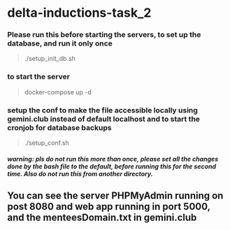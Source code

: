 # delta-inductions-task_2

### Please run this before starting the servers, to set up the database, and run it only once
> ./setup_init_db.sh

### to start the server
> docker-compose up -d

### setup the conf to make the file accessible locally using gemini.club instead of default localhost and to start the cronjob for database backups
> ./setup_conf.sh
##### warning: pls do not run this more than once, please set all the changes done by the bash file to the default, before running this for the second time. Also do not run this from another directory.



## You can see the server PHPMyAdmin running on post 8080 and web app running in port 5000, and the menteesDomain.txt in gemini.club
